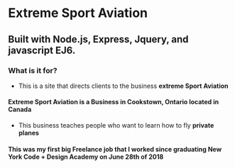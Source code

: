 # Extreme Sport Aviation

## Built with Node.js, Express, Jquery, and javascript EJ6.

### What is it for?

+ This is a site that directs clients to the business **extreme Sport Aviation**

#### Extreme Sport Aviation is a Business in Cookstown, Ontario located in Canada

+ This business teaches people who want to learn how to fly **private planes**

#### This was my first big Freelance job that I worked since graduating **New York Code + Design Academy** on June 28th of 2018
